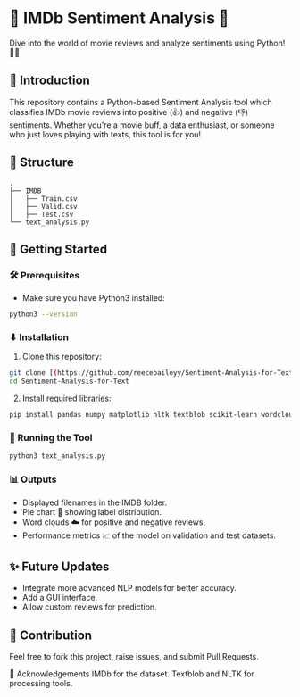 # 🌟 IMDb Sentiment Analysis 🌟
Dive into the world of movie reviews and analyze sentiments using Python! 🎥🍿

## 📌 Introduction
This repository contains a Python-based Sentiment Analysis tool which classifies IMDb movie reviews into positive (👍) and negative (👎) sentiments. Whether you're a movie buff, a data enthusiast, or someone who just loves playing with texts, this tool is for you!

## 📂 Structure
```
.
├── IMDB
│   ├── Train.csv
│   ├── Valid.csv
│   ├── Test.csv
└── text_analysis.py
```
## 🚀 Getting Started

### 🛠 Prerequisites
- Make sure you have Python3 installed:
```bash
python3 --version
```

### ⬇ Installation
1. Clone this repository:
```bash
git clone [(https://github.com/reecebaileyy/Sentiment-Analysis-for-Text.git)]
cd Sentiment-Analysis-for-Text
```

2. Install required libraries:
```bash
pip install pandas numpy matplotlib nltk textblob scikit-learn wordcloud
```

### 🏃 Running the Tool
```bash
python3 text_analysis.py
```

### 📊 Outputs
- Displayed filenames in the IMDB folder.
- Pie chart 🥧 showing label distribution.
- Word clouds ☁️ for positive and negative reviews.
- Performance metrics 📈 of the model on validation and test datasets.

## ✨ Future Updates
 - Integrate more advanced NLP models for better accuracy.
 - Add a GUI interface.
 - Allow custom reviews for prediction.

## 🤝 Contribution
Feel free to fork this project, raise issues, and submit Pull Requests.

🙌 Acknowledgements
IMDb for the dataset.
Textblob and NLTK for processing tools.
